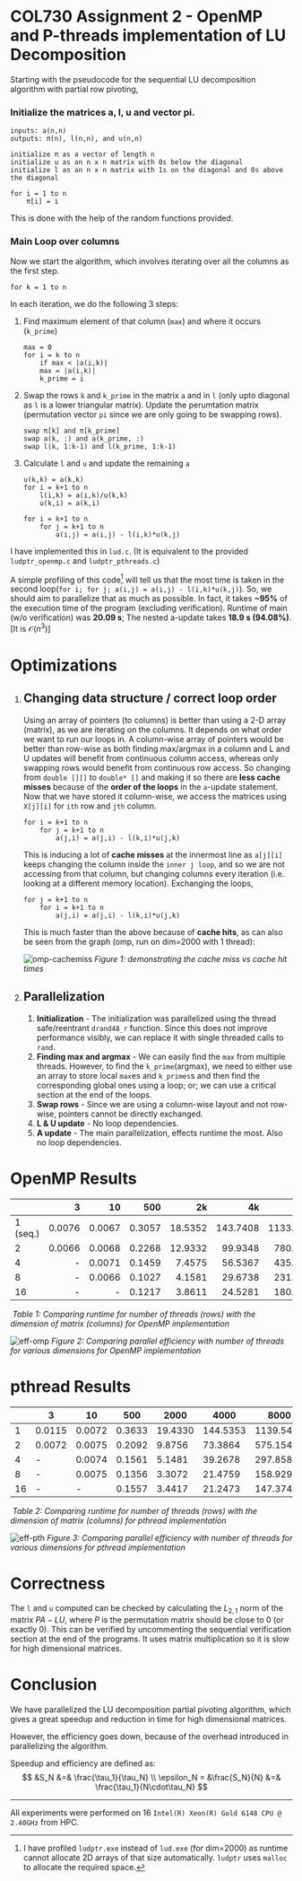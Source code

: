 # COL730 Assignment 2 - OpenMP and P-threads implementation of LU Decomposition

Starting with the pseudocode for the sequential LU decomposition algorithm with partial row pivoting,

### Initialize the matrices a, l, u and vector pi.

```pseudocode
inputs: a(n,n)
outputs: π(n), l(n,n), and u(n,n)

initialize π as a vector of length n
initialize u as an n x n matrix with 0s below the diagonal
initialize l as an n x n matrix with 1s on the diagonal and 0s above the diagonal

for i = 1 to n
	π[i] = i
```

This is done with the help of the random functions provided. 

### Main Loop over columns

Now we start the algorithm, which involves iterating over all the columns as the first step.

```pseudocode
for k = 1 to n
```

In each iteration, we do the following 3 steps:

1. Find maximum element of that column (`max`) and where it occurs (`k_prime`)
	```pseudocode
	max = 0
	for i = k to n
	    if max < |a(i,k)|
	    max = |a(i,k)|
	    k_prime = i
	```

2. Swap the rows `k` and `k_prime` in the matrix `a` and in `l` (only upto diagonal as `l` is a lower triangular matrix). Update the perumtation matrix (permutation vector `pi` since we are only going to be swapping rows).
	```pseudocode
	swap π[k] and π[k_prime]
	swap a(k, :) and a(k_prime, :)
	swap l(k, 1:k-1) and l(k_prime, 1:k-1)
	```

3. Calculate `l` and `u` and update the remaining `a`
	```pseudocode
	u(k,k) = a(k,k)
	for i = k+1 to n
	    l(i,k) = a(i,k)/u(k,k)
	    u(k,i) = a(k,i)
	
	for i = k+1 to n
		for j = k+1 to n
			a(i,j) = a(i,j) - l(i,k)*u(k,j)
	```

I have implemented this in `lud.c`. (It is equivalent to the provided `ludptr_openmp.c` and `ludptr_pthreads.c`)

A simple profiling of this code[^1] will tell us that the most time is taken in the second loop(`for i; for j; a(i,j) = a(i,j) - l(i,k)*u(k,j)`).
So, we should aim to parallelize that as much as possible. In fact, it takes **~95%** of the execution time of the program (excluding verification). Runtime of main (w/o verification) was **20.09 s**; The nested a-update takes **18.9 s (94.08%)**. [It is $\mathcal{O}(n^3)$]

[^1]: I have profiled `ludptr.exe` instead of `lud.exe` (for dim=2000) as runtime cannot allocate 2D arrays of that size automatically. `ludptr` uses `malloc` to allocate the required space.

# Optimizations

1. ## Changing data structure / correct loop order 

	Using an array of pointers (to columns) is better than using a 2-D array (matrix), as we are iterating on the columns. It depends on what order we want to run our loops in. A column-wise array of pointers would be better than row-wise as both finding max/argmax in a column and L and U updates will benefit from continuous column access, whereas only swapping rows would benefit from continuous row access.
	So changing from `double [][]` to `double* []` and making it so there are **less cache misses** because of the **order of the loops** in the `a`-update statement.
	Now that we have stored it column-wise, we access the matrices using `X[j][i]` for `ith` row and `jth` column.

	```pseudocode
	for i = k+1 to n
		for j = k+1 to n
			a(j,i) = a(j,i) - l(k,i)*u(j,k)
	```

	This is inducing a lot of **cache misses** at the innermost line as `a[j][i]` keeps changing the column inside the `inner j loop`, and so we are not accessing from that column, but changing columns every iteration (i.e. looking at a different memory location). Exchanging the loops,

	```pseudocode
	for j = k+1 to n
		for i = k+1 to n
			a(j,i) = a(j,i) - l(k,i)*u(j,k)
	```

	 This is much faster than the above because of **cache hits**, as can also be seen from the graph (omp, run on dim=2000 with 1 thread):

	![omp-cachemiss](https://i.ibb.co/HX76WLy/omp.png)
														*Figure 1: demonstrating the cache miss vs cache hit times*

2. ## Parallelization

	1. **Initialization** - The initialization was parallelized using the thread safe/reentrant `drand48_r` function. Since this does not improve performance visibly, we can replace it with single threaded calls to `rand`. 
	2. **Finding max and argmax** - We can easily find the `max` from multiple threads. However, to find the `k_prime`(argmax), we need to either use an array to store local `max`es and `k_primes`s and then find the corresponding global ones using a loop; or; we can use a critical section at the end of the loops. 
	3. **Swap rows** - Since we are using a column-wise layout and not row-wise, pointers cannot be directly exchanged.
	4. **L & U update** - No loop dependencies.
	5. **A update** - The main parallelization, effects runtime the most. Also no loop dependencies.

# OpenMP Results

|          |      3 |     10 |    500 |      2k |       4k |        8k |
| -------- | -----: | -----: | -----: | ------: | -------: | --------: |
| 1 (seq.) | 0.0076 | 0.0067 | 0.3057 | 18.5352 | 143.7408 | 1133.0058 |
| 2        | 0.0066 | 0.0068 | 0.2268 | 12.9332 |  99.9348 |  780.3373 |
| 4        |      - | 0.0071 | 0.1459 |  7.4575 |  56.5367 |  435.3438 |
| 8        |      - | 0.0066 | 0.1027 |  4.1581 |  29.6738 |  231.9506 |
| 16       |      - |      - | 0.1217 |  3.8611 |  24.5281 |  180.1265 |

​				*Table 1: Comparing runtime for number of threads (rows) with the dimension of matrix (columns) for OpenMP implementation*

![eff-omp](https://i.ibb.co/pWXcT83/eff-omp.png)
						*Figure 2: Comparing parallel efficiency with number of threads for various dimensions for OpenMP implementation*

# pthread Results

|      | 3      | 10     | 500    | 2000    | 4000     | 8000      |
| ---- | ------ | ------ | ------ | ------- | -------- | --------- |
| 1    | 0.0115 | 0.0072 | 0.3633 | 19.4330 | 144.5353 | 1139.5460 |
| 2    | 0.0072 | 0.0075 | 0.2092 | 9.8756  | 73.3864  | 575.1549  |
| 4    | -      | 0.0074 | 0.1561 | 5.1481  | 39.2678  | 297.8582  |
| 8    | -      | 0.0075 | 0.1356 | 3.3072  | 21.4759  | 158.9298  |
| 16   | -      | -      | 0.1557 | 3.4417  | 21.2473  | 147.3742  |

​				*Table 2: Comparing runtime for number of threads (rows) with the dimension of matrix (columns) for pthread implementation*

![eff-pth](https://i.ibb.co/ZK2PTmz/eff-pth.png)
							*Figure 3: Comparing parallel efficiency with number of threads for various dimensions for pthread implementation*

# Correctness

The `l` and `u` computed can be checked by calculating the $L_{2,1}$ norm of the matrix $PA - LU$, where $P$ is the permutation matrix should be close to 0 (or exactly 0). This can be verified by uncommenting the sequential verification section at the end of the programs. It uses matrix multiplication  so it is slow for high dimensional matrices.

# Conclusion

We have parallelized the LU decomposition partial pivoting algorithm, which gives a great speedup and reduction in time for high dimensional matrices.

However, the efficiency goes down, because of the overhead introduced in parallelizing the algorithm.

Speedup and efficiency are defined as:
$$
&S_N &=& \frac{\tau_1}{\tau_N} \\
\epsilon_N = &\frac{S_N}{N} &=& \frac{\tau_1}{N\cdot\tau_N}
$$


---

All experiments were performed on 16 `Intel(R) Xeon(R) Gold 6148 CPU @ 2.40GHz` from HPC.